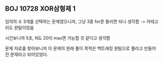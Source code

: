 ## BOJ 10728 XOR삼형제 1

임의의 수 3개를 선택하는 문제였으니까, 그냥 3중 for문 돌리면 되나 생각함 -> 카테고리도 완탐이었음


시간보니까 5초, N도 20이 max면 가능할 것 같다고 생각함

문제 자료를 찾아보니까 
이 문제의 원래 풀이 목적은 백트래킹 완탐으로 풀라고 만들어진 문제라고 되어있었다.